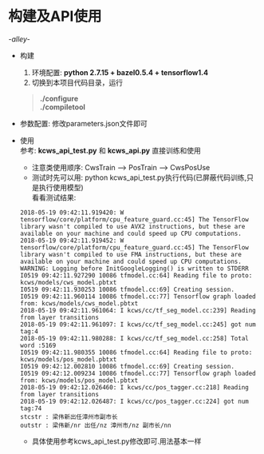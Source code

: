 

# 构建及API使用

*-alley-*


* 构建  
  1. 环境配置: **python 2.7.15 + bazel0.5.4 + tensorflow1.4**  
  2. 切换到本项目代码目录，运行  
    > **./configure**  
    > **./compiletool**  
* 参数配置: 修改parameters.json文件即可
* 使用  
  参考: **kcws_api_test.py** 和 **kcws_api.py** 直接训练和使用  
  * 注意类使用顺序: CwsTrain --> PosTrain --> CwsPosUse  
  * 测试时先可以用: python kcws_api_test.py执行代码(已屏蔽代码训练,只是执行使用模型)  
    看看测试结果:   
  ```
  2018-05-19 09:42:11.919420: W tensorflow/core/platform/cpu_feature_guard.cc:45] The TensorFlow library wasn't compiled to use AVX2 instructions, but these are available on your machine and could speed up CPU computations.
  2018-05-19 09:42:11.919452: W tensorflow/core/platform/cpu_feature_guard.cc:45] The TensorFlow library wasn't compiled to use FMA instructions, but these are available on your machine and could speed up CPU computations.
  WARNING: Logging before InitGoogleLogging() is written to STDERR
  I0519 09:42:11.927290 10086 tfmodel.cc:64] Reading file to proto: kcws/models/cws_model.pbtxt
  I0519 09:42:11.930253 10086 tfmodel.cc:69] Creating session.
  I0519 09:42:11.960114 10086 tfmodel.cc:77] Tensorflow graph loaded from: kcws/models/cws_model.pbtxt
  2018-05-19 09:42:11.961064: I kcws/cc/tf_seg_model.cc:239] Reading from layer transitions
  2018-05-19 09:42:11.961097: I kcws/cc/tf_seg_model.cc:245] got num tag:4
  2018-05-19 09:42:11.980288: I kcws/cc/tf_seg_model.cc:258] Total word :5169
  I0519 09:42:11.980355 10086 tfmodel.cc:64] Reading file to proto: kcws/models/pos_model.pbtxt
  I0519 09:42:12.002810 10086 tfmodel.cc:69] Creating session.
  I0519 09:42:12.009234 10086 tfmodel.cc:77] Tensorflow graph loaded from: kcws/models/pos_model.pbtxt
  2018-05-19 09:42:12.026460: I kcws/cc/pos_tagger.cc:218] Reading from layer transitions
  2018-05-19 09:42:12.026487: I kcws/cc/pos_tagger.cc:224] got num tag:74
  stcstr : 梁伟新出任漳州市副市长
  outstr : 梁伟新/nr 出任/nz 漳州市/nz 副市长/nn
  ```

  * 具体使用参考kcws_api_test.py修改即可.用法基本一样

